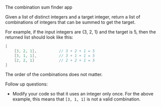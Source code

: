 The combination sum finder app

Given a list of distinct integers and a target integer,
return a list of combinations of integers that can be summed
to get the target.

For example, if the input integers are {3, 2, 1} and the target is 5, then
the returned list should look like this:

```java
[
    [3, 2, 1],          // 3 + 2 + 1 = 5
    [3, 1, 1],          // 3 + 1 + 1 = 5
    [2, 2, 1]           // 2 + 2 + 1 = 5
]
```

The order of the combinations does not matter.

Follow up questions:

- Modify your code so that it uses an integer only once. For the
  above example, this means that `[3, 1, 1]` is not a valid combination.
